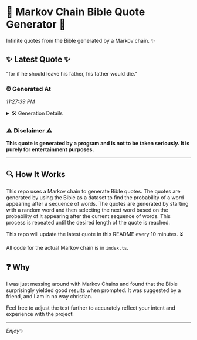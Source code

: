 # 📖 Markov Chain Bible Quote Generator 📖

Infinite quotes from the Bible generated by a Markov chain. ✨

## ✨ Latest Quote ✨
"for if he should leave his father, his father would die."

### ⏰ Generated At
*11:27:39 PM*

<details>
    <summary>🛠️ Generation Details</summary>
    <p>
        <strong>🌱 Seed:</strong> for<br>
        <strong>🔄 Iterations:</strong> 10<br>
        <strong>📜 Context History:</strong><br>[ for ]: if<br>[ for, if ]: he<br>[ for, if, he ]: should<br>[ for, if, he, should ]: leave<br>[ for, if, he, should, leave ]: his<br>[ for, if, he, should, leave, his ]: father,<br>[ if, he, should, leave, his, father, ]: his<br>[ he, should, leave, his, father,, his ]: father<br>[ should, leave, his, father,, his, father ]: would<br>[ leave, his, father,, his, father, would ]: die.<br>
    </p>
</details>

### ⚠️ Disclaimer ⚠️
**This quote is generated by a program and is not to be taken seriously. It is purely for entertainment purposes.**

---

## 🔍 How It Works

This repo uses a Markov chain to generate Bible quotes. The quotes are generated by using the Bible as a dataset to find the probability of a word appearing after a sequence of words. The quotes are generated by starting with a random word and then selecting the next word based on the probability of it appearing after the current sequence of words. This process is repeated until the desired length of the quote is reached.

This repo will update the latest quote in this README every 10 minutes. ⏳

All code for the actual Markov chain is in `index.ts`.

## ❓ Why

I was just messing around with Markov Chains and found that the Bible surprisingly yielded good results when prompted. 
It was suggested by a friend, and I am in no way christian.

Feel free to adjust the text further to accurately reflect your intent and experience with the project!

---

*Enjoy*✨

